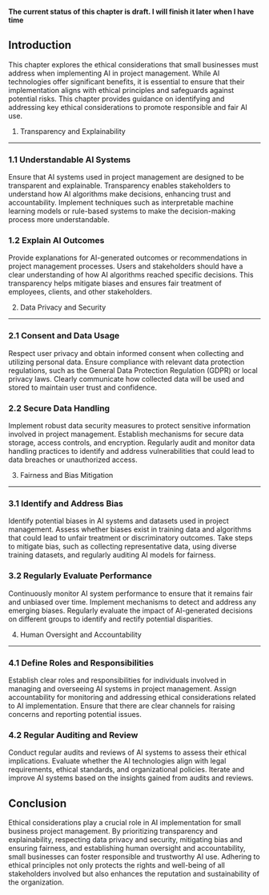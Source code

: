**The current status of this chapter is draft. I will finish it later when I have time**

Introduction
------------

This chapter explores the ethical considerations that small businesses must address when implementing AI in project management. While AI technologies offer significant benefits, it is essential to ensure that their implementation aligns with ethical principles and safeguards against potential risks. This chapter provides guidance on identifying and addressing key ethical considerations to promote responsible and fair AI use.

1. Transparency and Explainability
----------------------------------

### 1.1 Understandable AI Systems

Ensure that AI systems used in project management are designed to be transparent and explainable. Transparency enables stakeholders to understand how AI algorithms make decisions, enhancing trust and accountability. Implement techniques such as interpretable machine learning models or rule-based systems to make the decision-making process more understandable.

### 1.2 Explain AI Outcomes

Provide explanations for AI-generated outcomes or recommendations in project management processes. Users and stakeholders should have a clear understanding of how AI algorithms reached specific decisions. This transparency helps mitigate biases and ensures fair treatment of employees, clients, and other stakeholders.

2. Data Privacy and Security
----------------------------

### 2.1 Consent and Data Usage

Respect user privacy and obtain informed consent when collecting and utilizing personal data. Ensure compliance with relevant data protection regulations, such as the General Data Protection Regulation (GDPR) or local privacy laws. Clearly communicate how collected data will be used and stored to maintain user trust and confidence.

### 2.2 Secure Data Handling

Implement robust data security measures to protect sensitive information involved in project management. Establish mechanisms for secure data storage, access controls, and encryption. Regularly audit and monitor data handling practices to identify and address vulnerabilities that could lead to data breaches or unauthorized access.

3. Fairness and Bias Mitigation
-------------------------------

### 3.1 Identify and Address Bias

Identify potential biases in AI systems and datasets used in project management. Assess whether biases exist in training data and algorithms that could lead to unfair treatment or discriminatory outcomes. Take steps to mitigate bias, such as collecting representative data, using diverse training datasets, and regularly auditing AI models for fairness.

### 3.2 Regularly Evaluate Performance

Continuously monitor AI system performance to ensure that it remains fair and unbiased over time. Implement mechanisms to detect and address any emerging biases. Regularly evaluate the impact of AI-generated decisions on different groups to identify and rectify potential disparities.

4. Human Oversight and Accountability
-------------------------------------

### 4.1 Define Roles and Responsibilities

Establish clear roles and responsibilities for individuals involved in managing and overseeing AI systems in project management. Assign accountability for monitoring and addressing ethical considerations related to AI implementation. Ensure that there are clear channels for raising concerns and reporting potential issues.

### 4.2 Regular Auditing and Review

Conduct regular audits and reviews of AI systems to assess their ethical implications. Evaluate whether the AI technologies align with legal requirements, ethical standards, and organizational policies. Iterate and improve AI systems based on the insights gained from audits and reviews.

Conclusion
----------

Ethical considerations play a crucial role in AI implementation for small business project management. By prioritizing transparency and explainability, respecting data privacy and security, mitigating bias and ensuring fairness, and establishing human oversight and accountability, small businesses can foster responsible and trustworthy AI use. Adhering to ethical principles not only protects the rights and well-being of all stakeholders involved but also enhances the reputation and sustainability of the organization.
